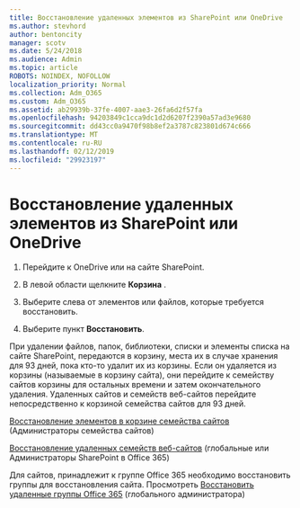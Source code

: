 ```yaml
---
title: Восстановление удаленных элементов из SharePoint или OneDrive
ms.author: stevhord
author: bentoncity
manager: scotv
ms.date: 5/24/2018
ms.audience: Admin
ms.topic: article
ROBOTS: NOINDEX, NOFOLLOW
localization_priority: Normal
ms.collection: Adm_O365
ms.custom: Adm_O365
ms.assetid: ab29939b-37fe-4007-aae3-26fa6d2f57fa
ms.openlocfilehash: 94203849c1cca9dc1d2d6207f2390a57ad3e9680
ms.sourcegitcommit: dd43cc0a9470f98b8ef2a3787c823801d674c666
ms.translationtype: MT
ms.contentlocale: ru-RU
ms.lasthandoff: 02/12/2019
ms.locfileid: "29923197"
---
```

# <a name="restore-deleted-items-from-sharepoint-or-onedrive"></a>Восстановление удаленных элементов из SharePoint или OneDrive

1. Перейдите к OneDrive или на сайте SharePoint.
    
2. В левой области щелкните **Корзина** . 
    
3. Выберите слева от элементов или файлов, которые требуется восстановить.
    
4. Выберите пункт **Восстановить**. 
    
При удалении файлов, папок, библиотеки, списки и элементы списка на сайте SharePoint, передаются в корзину, места их в случае хранения для 93 дней, пока кто-то удалит их из корзины. Если он удаляется из корзины (называемые в корзину сайта), они перейдите к семейству сайтов корзины для остальных времени и затем окончательного удаления. Удаленных сайтов и семейств веб-сайтов перейдите непосредственно к корзиной семейства сайтов для 93 дней.
  
[Восстановление элементов в корзине семейства сайтов](https://go.microsoft.com/fwlink/?linkid=867800) (Администраторы семейства сайтов) 
  
[Восстановление удаленных семейств веб-сайтов](https://go.microsoft.com/fwlink/?linkid=867660) (глобальные или Администраторы SharePoint в Office 365) 
  
Для сайтов, принадлежит к группе Office 365 необходимо восстановить группы для восстановления сайта. Просмотреть [Восстановить удаленные группы Office 365](https://go.microsoft.com/fwlink/?linkid=867802) (глобального администратора) 
  

